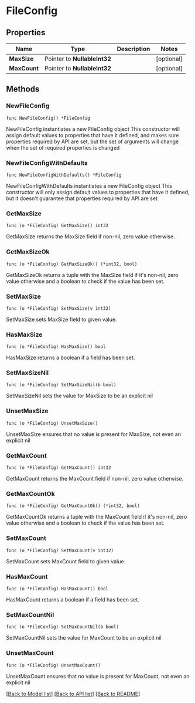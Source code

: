 # FileConfig

## Properties

Name | Type | Description | Notes
------------ | ------------- | ------------- | -------------
**MaxSize** | Pointer to **NullableInt32** |  | [optional] 
**MaxCount** | Pointer to **NullableInt32** |  | [optional] 

## Methods

### NewFileConfig

`func NewFileConfig() *FileConfig`

NewFileConfig instantiates a new FileConfig object
This constructor will assign default values to properties that have it defined,
and makes sure properties required by API are set, but the set of arguments
will change when the set of required properties is changed

### NewFileConfigWithDefaults

`func NewFileConfigWithDefaults() *FileConfig`

NewFileConfigWithDefaults instantiates a new FileConfig object
This constructor will only assign default values to properties that have it defined,
but it doesn't guarantee that properties required by API are set

### GetMaxSize

`func (o *FileConfig) GetMaxSize() int32`

GetMaxSize returns the MaxSize field if non-nil, zero value otherwise.

### GetMaxSizeOk

`func (o *FileConfig) GetMaxSizeOk() (*int32, bool)`

GetMaxSizeOk returns a tuple with the MaxSize field if it's non-nil, zero value otherwise
and a boolean to check if the value has been set.

### SetMaxSize

`func (o *FileConfig) SetMaxSize(v int32)`

SetMaxSize sets MaxSize field to given value.

### HasMaxSize

`func (o *FileConfig) HasMaxSize() bool`

HasMaxSize returns a boolean if a field has been set.

### SetMaxSizeNil

`func (o *FileConfig) SetMaxSizeNil(b bool)`

 SetMaxSizeNil sets the value for MaxSize to be an explicit nil

### UnsetMaxSize
`func (o *FileConfig) UnsetMaxSize()`

UnsetMaxSize ensures that no value is present for MaxSize, not even an explicit nil
### GetMaxCount

`func (o *FileConfig) GetMaxCount() int32`

GetMaxCount returns the MaxCount field if non-nil, zero value otherwise.

### GetMaxCountOk

`func (o *FileConfig) GetMaxCountOk() (*int32, bool)`

GetMaxCountOk returns a tuple with the MaxCount field if it's non-nil, zero value otherwise
and a boolean to check if the value has been set.

### SetMaxCount

`func (o *FileConfig) SetMaxCount(v int32)`

SetMaxCount sets MaxCount field to given value.

### HasMaxCount

`func (o *FileConfig) HasMaxCount() bool`

HasMaxCount returns a boolean if a field has been set.

### SetMaxCountNil

`func (o *FileConfig) SetMaxCountNil(b bool)`

 SetMaxCountNil sets the value for MaxCount to be an explicit nil

### UnsetMaxCount
`func (o *FileConfig) UnsetMaxCount()`

UnsetMaxCount ensures that no value is present for MaxCount, not even an explicit nil

[[Back to Model list]](../README.md#documentation-for-models) [[Back to API list]](../README.md#documentation-for-api-endpoints) [[Back to README]](../README.md)


